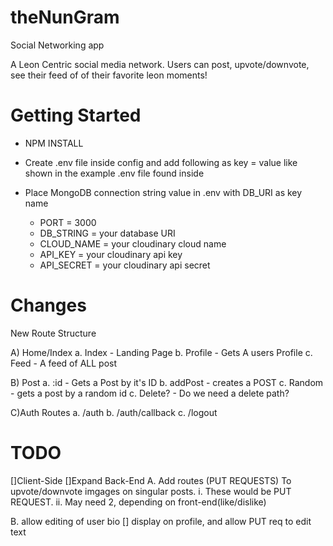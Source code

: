 # theNunGram

Social Networking app

A Leon Centric social media network. Users can post, upvote/downvote, see their feed of of their favorite leon moments!

# Getting Started

- NPM INSTALL
- Create .env file inside config and add following as key = value like shown in the example .env file found inside
- Place MongoDB connection string value in .env with DB_URI as key name

  - PORT = 3000
  - DB_STRING = your database URI
  - CLOUD_NAME = your cloudinary cloud name
  - API_KEY = your cloudinary api key
  - API_SECRET = your cloudinary api secret

# Changes

New Route Structure

A) Home/Index
a. Index - Landing Page
b. Profile - Gets A users Profile
c. Feed - A feed of ALL post

B) Post
a. :id - Gets a Post by it's ID
b. addPost - creates a POST
c. Random - gets a post by a random id
c. Delete? - Do we need a delete path?

C)Auth Routes
a. /auth
b. /auth/callback
c. /logout

# TODO

[]Client-Side
[]Expand Back-End
A. Add routes (PUT REQUESTS) To upvote/downvote imgages on singular posts.
i. These would be PUT REQUEST.
ii. May need 2, depending on front-end(like/dislike)

B. allow editing of user bio
[] display on profile, and allow PUT req to edit text